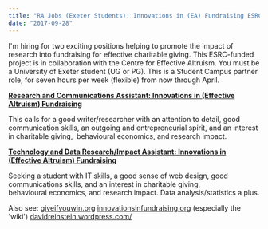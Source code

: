 ```yaml
---
title: "RA Jobs (Exeter Students): Innovations in (EA) Fundraising ESRC Impact project"
date: "2017-09-28"
---
```


I'm hiring for two exciting positions helping to promote the impact of research into fundraising for effective charitable giving. This ESRC-funded project is in collaboration with the Centre for Effective Altruism. You must be a University of Exeter student (UG or PG). This is a Student Campus partner role, for seven hours per week (flexible) from now through April.

**[Research and Communications Assistant: Innovations in (Effective Altruism) Fundraising](https://mycareerzone.exeter.ac.uk/students/jobs/detail/513719/scp-4076-research-and-communic)** 

This calls for a good writer/researcher with an attention to detail, good communication skills, an outgoing and entrepreneurial spirit, and an interest in charitable giving,  behavioural economics, and research impact.

**[Technology and Data Research/Impact Assistant: Innovations in (Effective Altruism) Fundraising](https://mycareerzone.exeter.ac.uk/students/jobs/detail/513728/scp-4077-technology-and-data-r)** 

Seeking a student with IT skills, a good sense of web design, good communications skills, and an interest in charitable giving,  behavioural economics, and research impact. Data analysis/statistics a plus.

Also see: [giveifyouwin.org](http://giveifyouwin.org) [innovationsinfundraising.org](http://innovationsinfundraising.org) (especially the 'wiki') [davidreinstein.wordpress.com/](http://davidreinstein.wordpress.com/)
